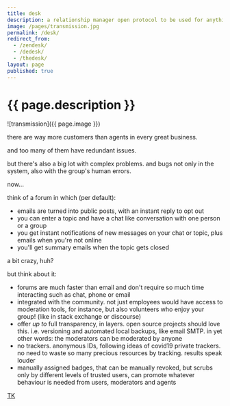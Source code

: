 ```yaml
---
title: desk
description: a relationship manager open protocol to be used for anything!
image: /pages/transmission.jpg
permalink: /desk/
redirect_from:
  - /zendesk/
  - /dedesk/
  - /thedesk/
layout: page
published: true
---
```


# {{ page.description }}

![transmission]({{ page.image }})

there are way more customers than agents in every great business.

and too many of them have redundant issues.

but there's also a big lot with complex problems. and bugs not only in the system, also with the group's human errors.

now...

think of a forum in which (per default):
- emails are turned into public posts, with an instant reply to opt out
- you can enter a topic and have a chat like conversation with one person or a group
- you get instant notifications of new messages on your chat or topic, plus emails when you're not online
- you'll get summary emails when the topic gets closed

a bit crazy, huh?

but think about it:

- forums are much faster than email and don't require so much time interacting such as chat, phone or email
- integrated with the community. not just employees would have access to moderation tools, for instance, but also volunteers who enjoy your group! (like in stack exchange or discourse)
- offer *up to* full transparency, in layers. open source projects should love this. i.e. versioning and automated local backups, like email SMTP. in yet other words: the moderators can be moderated by anyone
- no trackers. anonymous IDs, following ideas of covid19 private trackers. no need to waste so many precious resources by tracking. results speak louder
- manually assigned badges, that can be manually revoked, but scrubs only by different levels of trusted users, can promote whatever behaviour is needed from users, moderators and agents

[TK](https://frontier.pioneer.app/posts/262-ahoxus-desk-or-dedesk)
